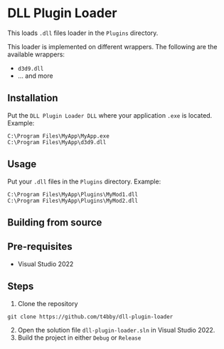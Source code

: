 # DLL Plugin Loader

This loads `.dll` files loader in the `Plugins` directory.

This loader is implemented on different wrappers.
The following are the available wrappers:

- `d3d9.dll`
- ... and more


## Installation
Put the `DLL Plugin Loader DLL` where your application `.exe` is located.
Example:
```
C:\Program Files\MyApp\MyApp.exe
C:\Program Files\MyApp\d3d9.dll
```

## Usage
Put your `.dll` files in the `Plugins` directory.
Example:
```
C:\Program Files\MyApp\Plugins\MyMod1.dll
C:\Program Files\MyApp\Plugins\MyMod2.dll
```

## Building from source

## Pre-requisites
- Visual Studio 2022

## Steps

1. Clone the repository
```
git clone https://github.com/t4bby/dll-plugin-loader
```
2. Open the solution file `dll-plugin-loader.sln` in Visual Studio 2022.
3. Build the project in either `Debug` or `Release`
